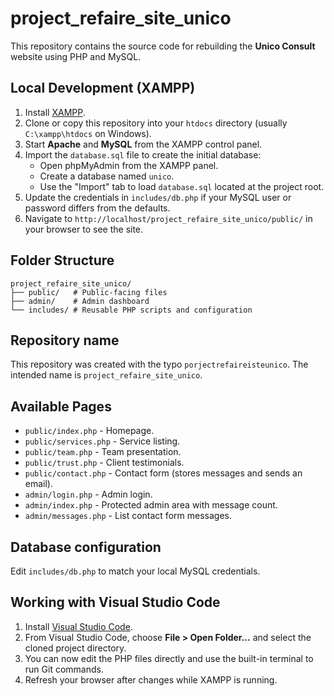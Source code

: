 # project_refaire_site_unico

This repository contains the source code for rebuilding the **Unico Consult** website using PHP and MySQL.

## Local Development (XAMPP)

1. Install [XAMPP](https://www.apachefriends.org/index.html).
2. Clone or copy this repository into your `htdocs` directory (usually `C:\xampp\htdocs` on Windows).
3. Start **Apache** and **MySQL** from the XAMPP control panel.
4. Import the `database.sql` file to create the initial database:
   - Open phpMyAdmin from the XAMPP panel.
   - Create a database named `unico`.
   - Use the "Import" tab to load `database.sql` located at the project root.
5. Update the credentials in `includes/db.php` if your MySQL user or password differs from the defaults.
6. Navigate to `http://localhost/project_refaire_site_unico/public/` in your browser to see the site.

## Folder Structure

```
project_refaire_site_unico/
├── public/   # Public-facing files
├── admin/    # Admin dashboard
└── includes/ # Reusable PHP scripts and configuration
```

## Repository name

This repository was created with the typo `porjectrefaireisteunico`.
The intended name is `project_refaire_site_unico`.

## Available Pages

- `public/index.php` - Homepage.
- `public/services.php` - Service listing.
- `public/team.php` - Team presentation.
- `public/trust.php` - Client testimonials.
- `public/contact.php` - Contact form (stores messages and sends an email).
- `admin/login.php` - Admin login.
- `admin/index.php` - Protected admin area with message count.
- `admin/messages.php` - List contact form messages.

## Database configuration

Edit `includes/db.php` to match your local MySQL credentials.

## Working with Visual Studio Code

1. Install [Visual Studio Code](https://code.visualstudio.com/).
2. From Visual Studio Code, choose **File > Open Folder...** and select the cloned project directory.
3. You can now edit the PHP files directly and use the built-in terminal to run Git commands.
4. Refresh your browser after changes while XAMPP is running.
